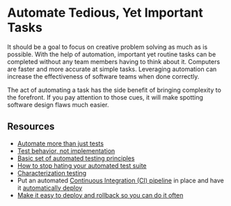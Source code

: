 # Automate Tedious, Yet Important Tasks

It should be a goal to focus on creative problem solving as much as is possible. With the help of automation, important yet routine tasks can be completed without any team members having to think about it. Computers are faster and more accurate at simple tasks. Leveraging automation can increase the effectiveness of software teams when done correctly.

The act of automating a task has the side benefit of bringing complexity to the forefront. If you pay attention to those cues, it will make spotting software design flaws much easier.

## Resources

- [Automate more than just tests](https://github.com/97-things/97-things-every-programmer-should-know/tree/master/en/thing_78)
- [Test behavior, not implementation](https://testing.googleblog.com/2013/08/testing-on-toilet-test-behavior-not.html)
- [Basic set of automated testing principles](https://medium.com/@kentbeck_7670/programmer-test-principles-d01c064d7934)
- [How to stop hating your automated test suite](https://www.youtube.com/watch?v=VD51AkG8EZw)
- [Characterization testing](https://michaelfeathers.silvrback.com/characterization-testing)
- Put an automated [Continuous Integration (CI) pipeline](https://cloud.google.com/architecture/devops/devops-tech-continuous-integration) in place and have it [automatically deploy](https://cloud.google.com/architecture/devops/devops-tech-deployment-automation)
- [Make it easy to deploy and rollback so you can do it often](https://cloud.google.com/architecture/devops/devops-tech-continuous-delivery)
